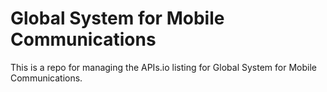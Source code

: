 # Global System for Mobile Communications
This is a repo for managing the APIs.io listing for Global System for Mobile Communications.